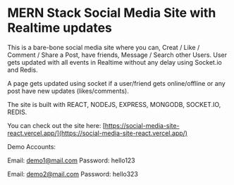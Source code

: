 # MERN Stack Social Media Site with Realtime updates

This is a bare-bone social media site where you can, Creat / Like / Comment / Share a Post, have friends, Message / Search other Users. 
User gets updated with all events in Realtime without any delay using Socket.io and Redis.

A page gets updated using socket if a user/friend gets online/offline or any post have new updates (likes/comments).

The site is built with REACT, NODEJS, EXPRESS, MONGODB, SOCKET.IO, REDIS.

You can check out the site here: [https://social-media-site-react.vercel.app/](https://social-media-site-react.vercel.app/)


Demo Accounts:

Email: demo1@mail.com   Password: hello123

Email: demo2@mail.com   Password: hello323

